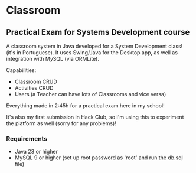 # Classroom

## Practical Exam for Systems Development course

A classroom system in Java developed for a System Development class! (it's in Portuguese). It uses Swing/Java for the Desktop app, as well as integration with MySQL (via ORMLite).

Capabilities:
- Classroom CRUD
- Activities CRUD
- Users (a Teacher can have lots of Classrooms and vice versa)

Everything made in 2:45h for a practical exam here in my school!

It's also my first submission in Hack Club, so I'm using this to experiment the platform as well (sorry for any problems)!

### Requirements
- Java 23 or higher
- MySQL 9 or higher (set up root password as 'root' and run the db.sql file)